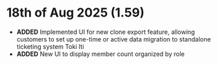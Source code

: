 # 18th of Aug 2025 (1.59)

- **ADDED** Implemented UI for new clone export feature, allowing customers to set up one-time or active data migration to standalone ticketing system Toki Iti
- **ADDED** New UI to display member count organized by role
